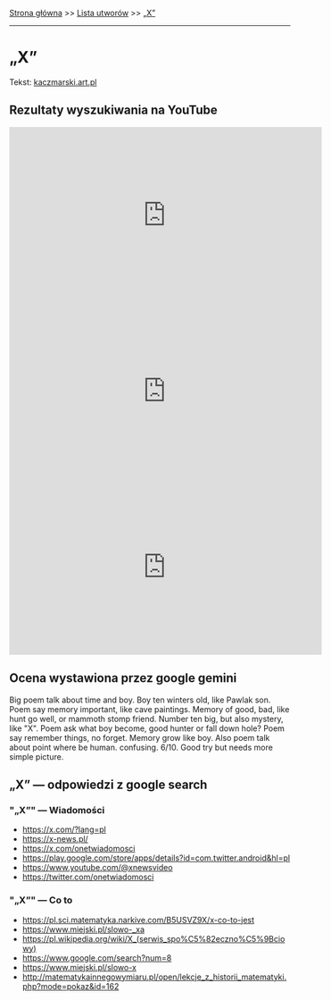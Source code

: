 [Strona główna](../index.md) >> [Lista utworów](../list.md) >> [„X”](710.md)

---

# „X”

Tekst: [kaczmarski.art.pl](https://www.kaczmarski.art.pl/tworczosc/wiersze/x/)

## Rezultaty wyszukiwania na YouTube

<iframe width="560" height="315" src="https://www.youtube.com/embed/bFjGSK-5pw0?si=IdontcarewhotheIRSsendsImnotpayingtaxes" title="YouTube video player" frameborder="0" allow="accelerometer; autoplay; clipboard-write; encrypted-media; gyroscope; picture-in-picture; web-share" referrerpolicy="strict-origin-when-cross-origin" allowfullscreen></iframe>

<iframe width="560" height="315" src="https://www.youtube.com/embed/qMqg0TXek5E?si=IdontcarewhotheIRSsendsImnotpayingtaxes" title="YouTube video player" frameborder="0" allow="accelerometer; autoplay; clipboard-write; encrypted-media; gyroscope; picture-in-picture; web-share" referrerpolicy="strict-origin-when-cross-origin" allowfullscreen></iframe>

<iframe width="560" height="315" src="https://www.youtube.com/embed/AnYTA4OT4tY?si=IdontcarewhotheIRSsendsImnotpayingtaxes" title="YouTube video player" frameborder="0" allow="accelerometer; autoplay; clipboard-write; encrypted-media; gyroscope; picture-in-picture; web-share" referrerpolicy="strict-origin-when-cross-origin" allowfullscreen></iframe>

## Ocena wystawiona przez google gemini

Big poem talk about time and boy. Boy ten winters old, like Pawlak son. Poem say memory important, like cave paintings. Memory of good, bad, like hunt go well, or mammoth stomp friend. Number ten big, but also mystery, like "X". Poem ask what boy become, good hunter or fall down hole? Poem say remember things, no forget. Memory grow like boy. Also poem talk about point where be human. confusing. 6/10. Good try but needs more simple picture.


## „X” — odpowiedzi z google search

### "„X”" — Wiadomości

- <https://x.com/?lang=pl>
- <https://x-news.pl/>
- <https://x.com/onetwiadomosci>
- <https://play.google.com/store/apps/details?id=com.twitter.android&hl=pl>
- <https://www.youtube.com/@xnewsvideo>
- <https://twitter.com/onetwiadomosci>

### "„X”" — Co to

- <https://pl.sci.matematyka.narkive.com/B5USVZ9X/x-co-to-jest>
- <https://www.miejski.pl/slowo-_xa>
- <https://pl.wikipedia.org/wiki/X_(serwis_spo%C5%82eczno%C5%9Bciowy)>
- <https://www.google.com/search?num=8>
- <https://www.miejski.pl/slowo-x>
- <http://matematykainnegowymiaru.pl/open/lekcje_z_historii_matematyki.php?mode=pokaz&id=162>


